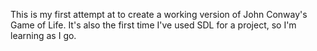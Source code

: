 This is my first attempt at to create a working version of John Conway's Game of Life. It's also the first time I've used SDL for a project, so I'm learning as I go.
